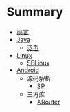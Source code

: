# Summary

* [前言](README.md)
* [Java](./java/README.md)
    * [泛型](./java/泛型.md)
* [Linux](./linux/README.md)
    * [SELinux](./linux/SELinux.md)
* [Android](./android/README.md)
    * 源码解析
        * [SP](./android/SharedPreferences.md)
    * 三方库
        * [ARouter](./android/ARouter.md)